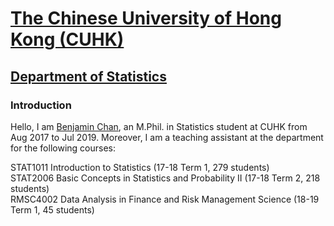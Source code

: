 # [The Chinese University of Hong Kong (CUHK)](http://www.cuhk.edu.hk/english/index.html)
## [Department of Statistics](http://www.sta.cuhk.edu.hk/Home.aspx)
### Introduction
Hello, I am [Benjamin Chan](https://www.linkedin.com/in/benjamin-chan-chun-ho/), an M.Phil. in Statistics student at CUHK from Aug 2017 to Jul 2019. 
Moreover, I am a teaching assistant at the department for the following courses:

STAT1011 Introduction to Statistics (17-18 Term 1, 279 students)        
STAT2006 Basic Concepts in Statistics and Probability II (17-18 Term 2, 218 students) <br />
RMSC4002 Data Analysis in Finance and Risk Management Science (18-19 Term 1, 45 students) <br />
